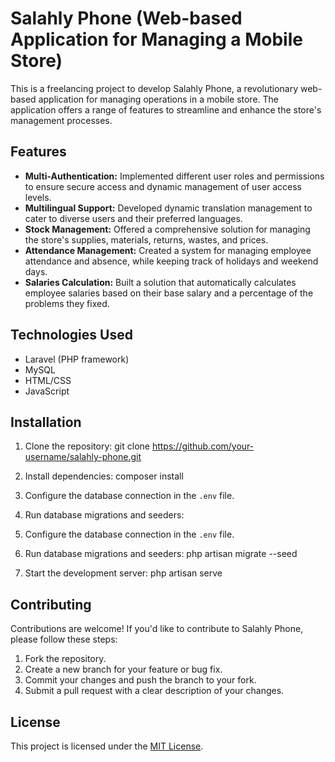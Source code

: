 # Salahly Phone (Web-based Application for Managing a Mobile Store)

This is a freelancing project to develop Salahly Phone, a revolutionary web-based application for managing operations in a mobile store. The application offers a range of features to streamline and enhance the store's management processes.

## Features

- **Multi-Authentication:** Implemented different user roles and permissions to ensure secure access and dynamic management of user access levels.
- **Multilingual Support:** Developed dynamic translation management to cater to diverse users and their preferred languages.
- **Stock Management:** Offered a comprehensive solution for managing the store's supplies, materials, returns, wastes, and prices.
- **Attendance Management:** Created a system for managing employee attendance and absence, while keeping track of holidays and weekend days.
- **Salaries Calculation:** Built a solution that automatically calculates employee salaries based on their base salary and a percentage of the problems they fixed.

## Technologies Used

- Laravel (PHP framework)
- MySQL
- HTML/CSS
- JavaScript

## Installation

1. Clone the repository:
   git clone https://github.com/your-username/salahly-phone.git

2. Install dependencies:
   composer install

3. Configure the database connection in the `.env` file.

4. Run database migrations and seeders:
5. Configure the database connection in the `.env` file.

6. Run database migrations and seeders:
   php artisan migrate --seed

7. Start the development server:
   php artisan serve

## Contributing

Contributions are welcome! If you'd like to contribute to Salahly Phone, please follow these steps:

1. Fork the repository.
2. Create a new branch for your feature or bug fix.
3. Commit your changes and push the branch to your fork.
4. Submit a pull request with a clear description of your changes.

## License

This project is licensed under the [MIT License](LICENSE).
